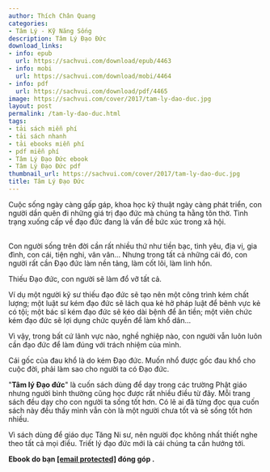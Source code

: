 ```yaml
---
author: Thích Chân Quang
categories:
- Tâm Lý - Kỹ Năng Sống
description: Tâm Lý Đạo Đức
download_links:
- info: epub
  url: https://sachvui.com/download/epub/4463
- info: mobi
  url: https://sachvui.com/download/mobi/4464
- info: pdf
  url: https://sachvui.com/download/pdf/4465
image: https://sachvui.com/cover/2017/tam-ly-dao-duc.jpg
layout: post
permalink: /tam-ly-dao-duc.html
tags:
- tải sách miễn phí
- tải sách nhanh
- tải ebooks miễn phí
- pdf miễn phí
- Tâm Lý Đạo Đức ebook
- Tâm Lý Đạo Đức pdf
thumbnail_url: https://sachvui.com/cover/2017/tam-ly-dao-duc.jpg
title: Tâm Lý Đạo Đức
---
```


 <div class="item-desc text-justify"> <p>Cuộc sống ngày càng gấp gáp, khoa học kỹ thuật ngày càng phát triển, con người dần quên đi những giá trị đạo đức mà chúng ta hằng tôn thờ. Tình trạng xuống cấp về đạo đức đang là vấn đề bức xúc trong xã hội.</p><p><br>Con người sống trên đời cần rất nhiều thứ như tiền bạc, tình yêu, địa vị, gia đình, con cái, tiện nghi, vân vân… Nhưng trong tất cả những cái đó, con người rất cần Đạo đức làm nền tảng, làm cốt lõi, làm linh hồn.</p><p>Thiếu Đạo đức, con người sẽ làm đổ vỡ tất cả.</p><p>Ví dụ một người kỹ sư thiếu đạo đức sẽ tạo nên một công trình kém chất lượng; một luật sư kém đạo đức sẽ lách qua kẻ hở pháp luật để bênh vực kẻ có tội; một bác sĩ kém đạo đức sẽ kéo dài bệnh để ăn tiền; một viên chức kém đạo đức sẽ lợi dụng chức quyền để làm khổ dân…</p><p>Vì vậy, trong bất cứ lãnh vực nào, nghề nghiệp nào, con người vẫn luôn luôn cần đạo đức để làm đúng với trách nhiệm của mình.</p><p>Cái gốc của đau khổ là do kém Đạo đức. Muốn nhổ được gốc đau khổ cho cuộc đời, phải làm sao cho người ta có Đạo đức.</p><p>"<strong>Tâm lý Đạo đức</strong>" là cuốn sách dùng để dạy trong các trường Phật giáo nhưng người bình thường cũng học được rất nhiều điều từ đây. Mỗi trang sách đều dạy cho con người ta sống tốt hơn. Có lẽ ai đã từng đọc qua cuốn sách này đều thấy mình vẫn còn là một người chưa tốt và sẽ sống tốt hơn nhiều.</p><p>Vì sách dùng để giáo dục Tăng Ni sư, nên người đọc không nhất thiết nghe theo tất cả mọi điều. Triết lý đạo đức mới là cái chúng ta cần hướng tới.</p><p><strong>Ebook do bạn <a href="/cdn-cgi/l/email-protection" class="__cf_email__" data-cfemail="046a70656a726d6a6c446369656d682a676b69">[email protected]</a> đóng góp .</strong></p> </div>